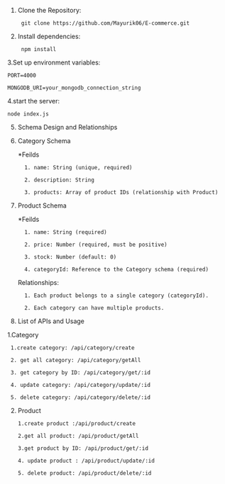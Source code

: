 1. Clone the Repository:

        git clone https://github.com/Mayurik06/E-commerce.git

2. Install dependencies:

        npm install

3.Set up environment variables: 

    PORT=4000

    MONGODB_URI=your_mongodb_connection_string

4.start the server:

    node index.js

5. Schema Design and Relationships
1. Category Schema
   
     *Feilds
   
         1. name: String (unique, required)
   
         2. description: String
   
         3. products: Array of product IDs (relationship with Product)
   

3. Product Schema
   
     *Feilds
   
         1. name: String (required)
   
         2. price: Number (required, must be positive)
   
         3. stock: Number (default: 0)
   
         4. categoryId: Reference to the Category schema (required)
   

   Relationships:

         1. Each product belongs to a single category (categoryId).
   
         2. Each category can have multiple products.

6. List of APIs and Usage
   
  1.Category
   
     1.create category: /api/category/create
   
     2. get all category: /api/category/getAll
        
     3. get category by ID: /api/category/get/:id
        
     4. update category: /api/category/update/:id
  
     5. delete category: /api/category/delete/:id
        

  2. Product
       
         1.create product :/api/product/create
       
         2.get all product: /api/product/getAll
       
         3.get product by ID: /api/product/get/:id
       
         4. update product : /api/product/update/:id
      
         5. delete product: /api/product/delete/:id
      
